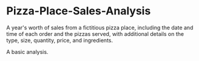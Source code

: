 # Pizza-Place-Sales-Analysis
A year's worth of sales from a fictitious pizza place, including the date and time of each order and the pizzas served, with additional details on the type, size, quantity, price, and ingredients.

A basic analysis.
